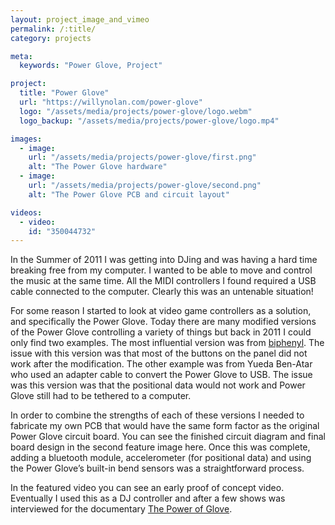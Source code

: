 ```yaml
---
layout: project_image_and_vimeo
permalink: /:title/
category: projects

meta:
  keywords: "Power Glove, Project"

project:
  title: "Power Glove"
  url: "https://willynolan.com/power-glove"
  logo: "/assets/media/projects/power-glove/logo.webm"
  logo_backup: "/assets/media/projects/power-glove/logo.mp4"

images:
  - image:
    url: "/assets/media/projects/power-glove/first.png"
    alt: "The Power Glove hardware"
  - image:
    url: "/assets/media/projects/power-glove/second.png"
    alt: "The Power Glove PCB and circuit layout"

videos:
  - video:
    id: "350044732"
---
```

<p>
In the Summer of 2011 I was getting into DJing and was having a hard time breaking free from my computer.  I wanted to 
be able to move and control the music at the same time. All the MIDI controllers I found required a USB cable connected 
to the computer.  Clearly this was an untenable situation!
</p>

<p>
For some reason I started to look at video game controllers as a solution, and specifically the Power Glove. 
Today there are many modified versions of the Power Glove controlling a variety of things but back in 2011 I could only find two examples. 
The most influential version was from <a href="http://biphenyl.org/blog/2009/04/03/the-power-glove-20th-anniversary-edition">biphenyl</a>. The issue with 
this version was that most of the buttons on the panel did not work after the modification. The other example was from 
Yueda Ben-Atar who used an adapter cable to convert the Power Glove to USB. The issue was this version was that the 
positional data would not work and Power Glove still had to be tethered to a computer.
</p>

<p>
In order to combine the strengths of each of these versions I needed to fabricate my own PCB that would have the same 
form factor as the original Power Glove circuit board. You can see the finished circuit diagram and final board design 
in the second feature image here. Once this was complete, adding a bluetooth module, accelerometer (for positional data) 
and using the Power Glove’s built-in bend sensors was a straightforward process.
</p>

<p>
In the featured video you can see an early proof of concept video.  Eventually I used this as a DJ controller and after 
a few shows was interviewed for the documentary <a href="https://thepowerofglove.com/">The Power of Glove</a>.
</p>
